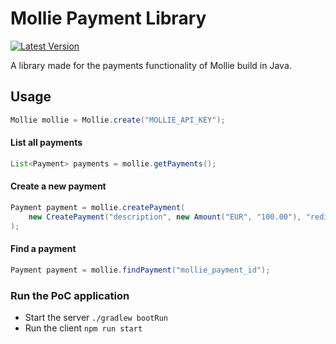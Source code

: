 Mollie Payment Library
======
[![Latest Version](https://img.shields.io/github/tag/martenweijer/mollie-java.svg?style=flat-square)](https://github.com/martenweijer/mollie-java/tags)

A library made for the payments functionality of Mollie build in Java.

## Usage
```java
Mollie mollie = Mollie.create("MOLLIE_API_KEY");
```

#### List all payments
```java
List<Payment> payments = mollie.getPayments();
```

#### Create a new payment
```java
Payment payment = mollie.createPayment(
    new CreatePayment("description", new Amount("EUR", "100.00"), "redirectUrl")
);
```

#### Find a payment
```java
Payment payment = mollie.findPayment("mollie_payment_id");
```

### Run the PoC application
- Start the server `./gradlew bootRun`
- Run the client `npm run start`